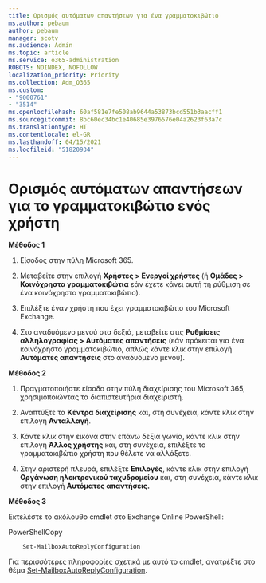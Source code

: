 ```yaml
---
title: Ορισμός αυτόματων απαντήσεων για ένα γραμματοκιβώτιο
ms.author: pebaum
author: pebaum
manager: scotv
ms.audience: Admin
ms.topic: article
ms.service: o365-administration
ROBOTS: NOINDEX, NOFOLLOW
localization_priority: Priority
ms.collection: Adm_O365
ms.custom:
- "9000761"
- "3514"
ms.openlocfilehash: 60af581e7fe508ab9644a53873bcd551b3aacff1
ms.sourcegitcommit: 8bc60ec34bc1e40685e3976576e04a2623f63a7c
ms.translationtype: HT
ms.contentlocale: el-GR
ms.lasthandoff: 04/15/2021
ms.locfileid: "51820934"
---
```

# <a name="set-auto-replies-for-a-users-mailbox"></a>Ορισμός αυτόματων απαντήσεων για το γραμματοκιβώτιο ενός χρήστη

**Μέθοδος 1**

1. Είσοδος στην πύλη Microsoft 365.

2. Μεταβείτε στην επιλογή **Χρήστες > Ενεργοί χρήστες** (ή **Ομάδες > Κοινόχρηστα γραμματοκιβώτια** εάν έχετε κάνει αυτή τη ρύθμιση σε ένα κοινόχρηστο γραμματοκιβώτιο).

3. Επιλέξτε έναν χρήστη που έχει γραμματοκιβώτιο του Microsoft Exchange.

4. Στο αναδυόμενο μενού στα δεξιά, μεταβείτε στις **Ρυθμίσεις αλληλογραφίας > Αυτόματες απαντήσεις** (εάν πρόκειται για ένα κοινόχρηστο γραμματοκιβώτιο, απλώς κάντε κλικ στην επιλογή **Αυτόματες απαντήσεις** στο αναδυόμενο μενού).

**Μέθοδος 2**

1. Πραγματοποιήστε είσοδο στην πύλη διαχείρισης του Microsoft 365, χρησιμοποιώντας τα διαπιστευτήρια διαχειριστή.

2. Αναπτύξτε τα **Κέντρα διαχείρισης** και, στη συνέχεια, κάντε κλικ στην επιλογή **Ανταλλαγή**.

3. Κάντε κλικ στην εικόνα στην επάνω δεξιά γωνία, κάντε κλικ στην επιλογή **Άλλος χρήστης** και, στη συνέχεια, επιλέξτε το γραμματοκιβώτιο χρήστη που θέλετε να αλλάξετε.

4. Στην αριστερή πλευρά, επιλέξτε **Επιλογές**, κάντε κλικ στην επιλογή **Οργάνωση ηλεκτρονικού ταχυδρομείου** και, στη συνέχεια, κάντε κλικ στην επιλογή **Αυτόματες απαντήσεις.**

**Μέθοδος 3**

Εκτελέστε το ακόλουθο cmdlet στο Exchange Online PowerShell:

PowerShellCopy

```
    Set-MailboxAutoReplyConfiguration
```

Για περισσότερες πληροφορίες σχετικά με αυτό το cmdlet, ανατρέξτε στο θέμα [Set-MailboxAutoReplyConfiguration](https://docs.microsoft.com/powershell/module/exchange/mailboxes/set-mailboxautoreplyconfiguration).
